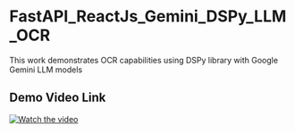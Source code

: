 # FastAPI_ReactJs_Gemini_DSPy_LLM_OCR
This work demonstrates OCR capabilities using DSPy library with Google Gemini LLM models


## Demo Video Link
[![Watch the video](https://img.youtube.com/vi/WGlkf3A1yKI/0.jpg)](https://youtu.be/WGlkf3A1yKI)
